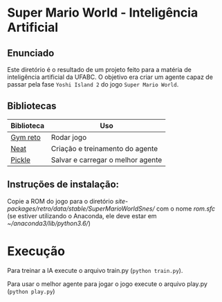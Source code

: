 # Super Mario World - Inteligência Artificial

## Enunciado

Este diretório é o resultado de um projeto feito para a matéria de inteligência artificial da UFABC. O objetivo era criar um agente capaz de passar pela fase `Yoshi Island 2` do jogo `Super Mario World`.

## Bibliotecas

Biblioteca| Uso
---|---
[Gym reto](https://openai.com/blog/gym-retro/)| Rodar jogo
[Neat](https://neat-python.readthedocs.io/en/latest/)| Criação e treinamento do agente
[Pickle](https://docs.python.org/3/library/pickle.html)| Salvar e carregar o melhor agente

## Instruções de instalação:

Copie a ROM do jogo para o diretório *site-packages/retro/data/stable/SuperMarioWorldSnes/* com o nome *rom.sfc* (se estiver utilizando o Anaconda, ele deve
estar em *~/anaconda3/lib/python3.6/*)

# Execução

Para treinar a IA execute o arquivo train.py (`python train.py`).

Para usar o melhor agente para jogar o jogo execute o arquivo play.py (`python play.py`)